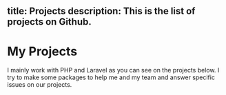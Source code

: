 title: Projects
description: This is the list of projects on Github.
----------
# My Projects

I mainly work with PHP and Laravel as you can see on the projects below. I try to make some packages to help me and my team and answer specific issues on our projects.

<div class="w-full">
    <div class="w-full pb-4">
        <div class="repo-card" data-repo="axeldotdev/wings"></div>
    </div>
    <div class="w-full pb-4">
        <div class="repo-card" data-repo="axeldotdev/dump-die"></div>
    </div>
    <div class="w-full pb-4">
        <div class="repo-card" data-repo="axeldotdev/laravel-airtable"></div>
    </div>
    <div class="w-full pb-4">
        <div class="repo-card" data-repo="axeldotdev/laravel-starter"></div>
    </div>
    <div class="w-full pb-4">
        <div class="repo-card" data-repo="axeldotdev/laravel-graphql-docs"></div>
    </div>
    <div class="w-full pb-4">
        <div class="repo-card" data-repo="axeldotdev/countries"></div>
    </div>
</div>
